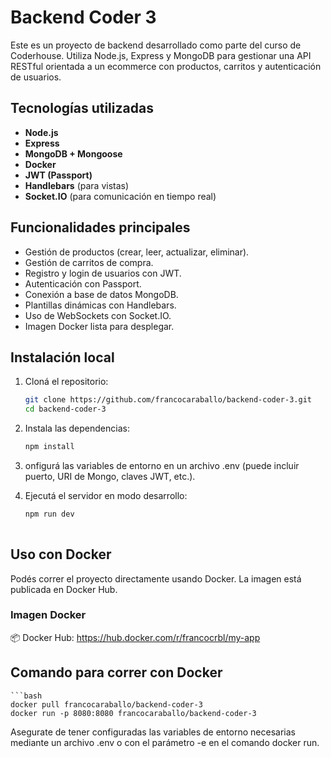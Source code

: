 # Backend Coder 3

Este es un proyecto de backend desarrollado como parte del curso de Coderhouse. Utiliza Node.js, Express y MongoDB para gestionar una API RESTful orientada a un ecommerce con productos, carritos y autenticación de usuarios.

## Tecnologías utilizadas

- **Node.js**
- **Express**
- **MongoDB + Mongoose**
- **Docker**
- **JWT (Passport)**
- **Handlebars** (para vistas)
- **Socket.IO** (para comunicación en tiempo real)

## Funcionalidades principales

- Gestión de productos (crear, leer, actualizar, eliminar).
- Gestión de carritos de compra.
- Registro y login de usuarios con JWT.
- Autenticación con Passport.
- Conexión a base de datos MongoDB.
- Plantillas dinámicas con Handlebars.
- Uso de WebSockets con Socket.IO.
- Imagen Docker lista para desplegar.

## Instalación local

1. Cloná el repositorio:

   ```bash
   git clone https://github.com/francocaraballo/backend-coder-3.git
   cd backend-coder-3

2. Instala las dependencias:

    ```bash
    npm install

3. onfigurá las variables de entorno en un archivo .env (puede incluir puerto, URI de Mongo, claves JWT, etc.).

4. Ejecutá el servidor en modo desarrollo:

    ```bash
    npm run dev
        
## Uso con Docker
Podés correr el proyecto directamente usando Docker. La imagen está publicada en Docker Hub.

### Imagen Docker
📦 Docker Hub: https://hub.docker.com/r/francocrbl/my-app

## Comando para correr con Docker

    ```bash
    docker pull francocaraballo/backend-coder-3
    docker run -p 8080:8080 francocaraballo/backend-coder-3

Asegurate de tener configuradas las variables de entorno necesarias mediante un archivo .env o con el parámetro -e en el comando docker run.